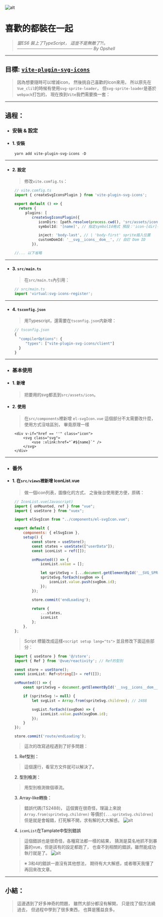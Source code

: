 ![alt](https://)

# 喜歡的都裝在一起
> *當ES6 裝上了TypeScript，*
> *這豈不是無敵了?!。*
> *───────────────────────── By Opshell*

---
## 目標: [`vite-plugin-svg-icons`](https://github.com/vbenjs/vite-plugin-svg-icons/blob/main/README.zh_CN.md)
> 因為想要隨時可以增減icon，
> 然後挑自己喜歡的Icon來用，
> 所以原先在`Vue_clil`的時候有使用`svg-sprite-loader`，
> 但`svg-sprite-loader`是基於`webpack`打包的，
> 現在換到`Vite`我們需要換一套：

---
## 過程：
- ### 安裝 & 設定
- #### 1. 安裝
   ```
    yarn add vite-plugin-svg-icons -D
   ```

---
- #### 2. 設定
   > 修改`vite.comfig.ts`：
   ```typescript
    // vite.comfig.ts
    import { createSvgIconsPlugin } from 'vite-plugin-svg-icons';

    export default () => {
      return {
         plugins: [
            createSvgIconsPlugin({
               iconDirs: [path.resolve(process.cwd(), 'src/assets/icons')], // 指定需要占存的Icon目錄
               symbolId: '[name]', // 指定symbolId格式 預設：'icon-[dir]-[name]

               inject: 'body-last', // | 'body-first' sprite插入位置
               customDomId: '__svg__icons__dom__', // 自訂 Dom ID
            }),

    //... 以下省略

   ```

---
- #### 3. `src/main.ts`
   > 在`src/main.ts`內引用：
   ```typescript
    // src/main.ts
    import 'virtual:svg-icons-register';
   ```

---
- #### 4. `tsconfig.json`
   > 用Typescript，還需要在`tsconfig.json`内新增：
   ```typescript
    // tsconfig.json
    {
      "compilerOptions": {
         "types": ["vite-plugin-svg-icons/client"]
      }
    }
   ```
---
- ### 基本使用
- #### 1. 新增
   > 把要用的svg都丟到`src/assets/icon`。

- #### 2. 使用
   > 在`src/components`裡新增 `el-svgIcon.vue`
   > 這個部分不太需要改什麼，使用方式沒啥區別，
   > 畢竟原理一樣
   ```vue
    <div v-if="href == ''" class="icon">
        <svg class="svg">
            <use :xlink:href="`#${name}`" />
        </svg>
    </div>
   ```

---
- ### 番外
- #### 1. 在`src/views`裡新增 IconList.vue
   > 做一個icon列表，圖像化的方式，
   > 之後後台使用更方便，原碼：
   ```javascript
    // IconList.vue(Javascript)
    import { onMounted, ref } from "vue";
    import { useStore } from "vuex";

    import elSvgIcon from "../components/el-svgIcon.vue";

    export default {
        components: { elSvgIcon },
        setup() {
            const store = useStore();
            const states = useState(["userData"]);
            const iconList = ref([]);

            onMounted(() => {
                iconList.value = [];

                let spriteSvg = [...document.getElementById('__SVG_SPRITE_NODE__').children];
                spriteSvg.forEach(svgDom => {
                    iconList.value.push(svgDom.id);
                });
            });

            store.commit('endLoading');

            return {
                ...states,
                iconList
            };
        },
    };
   ```

   > Script 標籤改成這樣`<script setup lang="ts">`
   > 並且修改下面這些部分：

   ```typescript
    import { useStore } from '@/store';
    import { Ref } from '@vue/reactivity'; // Ref的型別

    const store = useStore();
    const iconList: Ref<string[]> = ref([]);

    onMounted(() => {
        const spriteSvg = document.getElementById('__svg__icons__dom__');

        if (spriteSvg != null) {
            let svgList = Array.from(spriteSvg.children); // 2488

            svgList.forEach((svgDom) => {
                iconList.value.push(svgDom.id);
            });
        }
    });

    store.commit('route/endLoading');
   ```
   > 這次的改寫過程遇到了好多問題：
   1. Ref型別：
   >  這個還行，看官方文件就可以解決了。

   2. 型別檢測：
   >  用型別檢測做個導流。

   3. Array-like轉換：
   >  錯誤代碼(TS2488)，
   >  這個實在很奇怪，理論上來說`Array.from(spriteSvg.children)`
   >  等價於`[...spriteSvg.children]`
   >  但是就是會報錯，打死解不開，求有解的大大解惑。
   ![alt](https://)

   4. `iconList`在Tamplate中型別錯誤
   >  這個錯誤也是很奇怪，各種寫法都一樣的結果，
   >  猜測是莫名地抓不到暴露的vue，但是該有的設定都跑了，
   >  也查不到相關的錯誤，雖然能成功執行就是了。
   ![alt](https://)

   > ※ 3和4的錯誤一直沒有其他想法，
   >    期待有大大解惑，或者哪天我懂了再回來改文章。

---
## 小結：
> 這邊遇到了好多神奇的問題，
> 雖然大部分都沒有解開，
> 只是找了個方法繞過去，
> 但過程中學到了很多東西，
> 也算是獲益良多。
